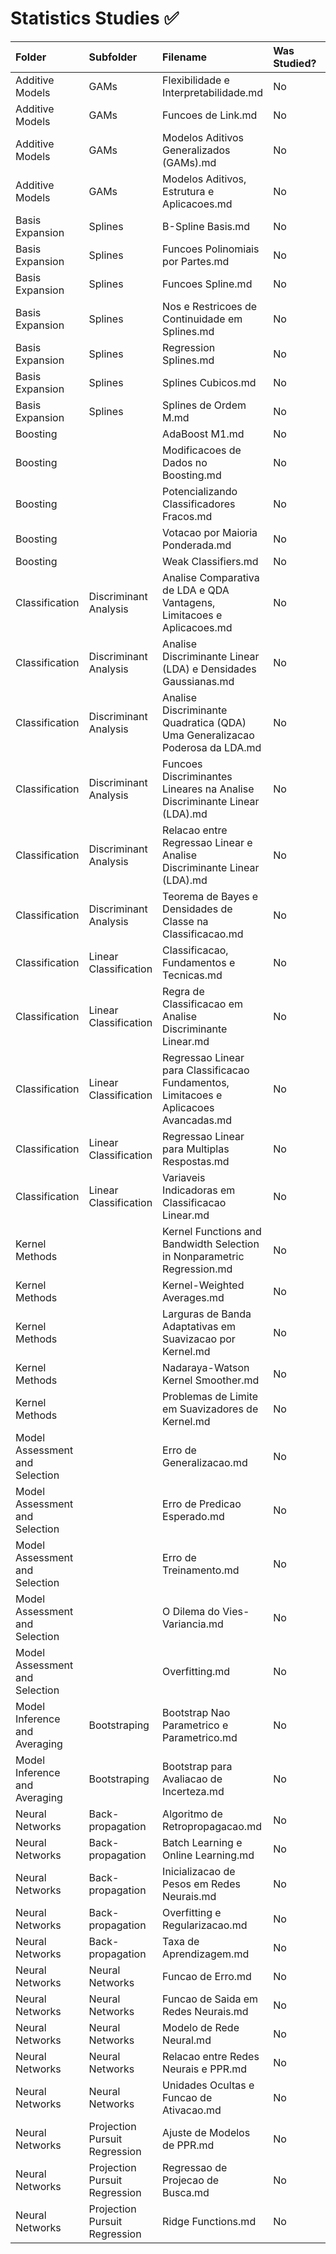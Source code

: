 # Statistics Studies ✅

| Folder                         | Subfolder                     | Filename                                                                              | Was Studied?   | Was Printed?   | Was Reviewed?   |
|:-------------------------------|:------------------------------|:--------------------------------------------------------------------------------------|:---------------|:---------------|:----------------|
| Additive Models                | GAMs                          | Flexibilidade e Interpretabilidade.md                                                 | No             | No             | No              |
| Additive Models                | GAMs                          | Funcoes de Link.md                                                                    | No             | No             | No              |
| Additive Models                | GAMs                          | Modelos Aditivos Generalizados (GAMs).md                                              | No             | No             | No              |
| Additive Models                | GAMs                          | Modelos Aditivos, Estrutura e Aplicacoes.md                                           | No             | No             | No              |
| Basis Expansion                | Splines                       | B-Spline Basis.md                                                                     | No             | No             | No              |
| Basis Expansion                | Splines                       | Funcoes Polinomiais por Partes.md                                                     | No             | No             | No              |
| Basis Expansion                | Splines                       | Funcoes Spline.md                                                                     | No             | No             | No              |
| Basis Expansion                | Splines                       | Nos e Restricoes de Continuidade em Splines.md                                        | No             | No             | No              |
| Basis Expansion                | Splines                       | Regression Splines.md                                                                 | No             | No             | No              |
| Basis Expansion                | Splines                       | Splines Cubicos.md                                                                    | No             | No             | No              |
| Basis Expansion                | Splines                       | Splines de Ordem M.md                                                                 | No             | No             | No              |
| Boosting                       |                               | AdaBoost M1.md                                                                        | No             | No             | No              |
| Boosting                       |                               | Modificacoes de Dados no Boosting.md                                                  | No             | No             | No              |
| Boosting                       |                               | Potencializando Classificadores Fracos.md                                             | No             | No             | No              |
| Boosting                       |                               | Votacao por Maioria Ponderada.md                                                      | No             | No             | No              |
| Boosting                       |                               | Weak Classifiers.md                                                                   | No             | No             | No              |
| Classification                 | Discriminant Analysis         | Analise Comparativa de LDA e QDA Vantagens, Limitacoes e Aplicacoes.md                | No             | No             | No              |
| Classification                 | Discriminant Analysis         | Analise Discriminante Linear (LDA) e Densidades Gaussianas.md                         | No             | No             | No              |
| Classification                 | Discriminant Analysis         | Analise Discriminante Quadratica (QDA) Uma Generalizacao Poderosa da LDA.md           | No             | No             | No              |
| Classification                 | Discriminant Analysis         | Funcoes Discriminantes Lineares na Analise Discriminante Linear (LDA).md              | No             | No             | No              |
| Classification                 | Discriminant Analysis         | Relacao entre Regressao Linear e Analise Discriminante Linear (LDA).md                | No             | No             | No              |
| Classification                 | Discriminant Analysis         | Teorema de Bayes e Densidades de Classe na Classificacao.md                           | No             | No             | No              |
| Classification                 | Linear Classification         | Classificacao, Fundamentos e Tecnicas.md                                              | No             | No             | No              |
| Classification                 | Linear Classification         | Regra de Classificacao em Analise Discriminante Linear.md                             | No             | No             | No              |
| Classification                 | Linear Classification         | Regressao Linear para Classificacao Fundamentos, Limitacoes e Aplicacoes Avancadas.md | No             | No             | No              |
| Classification                 | Linear Classification         | Regressao Linear para Multiplas Respostas.md                                          | No             | No             | No              |
| Classification                 | Linear Classification         | Variaveis Indicadoras em Classificacao Linear.md                                      | No             | No             | No              |
| Kernel Methods                 |                               | Kernel Functions and Bandwidth Selection in Nonparametric Regression.md               | No             | No             | No              |
| Kernel Methods                 |                               | Kernel-Weighted Averages.md                                                           | No             | No             | No              |
| Kernel Methods                 |                               | Larguras de Banda Adaptativas em Suavizacao por Kernel.md                             | No             | No             | No              |
| Kernel Methods                 |                               | Nadaraya-Watson Kernel Smoother.md                                                    | No             | No             | No              |
| Kernel Methods                 |                               | Problemas de Limite em Suavizadores de Kernel.md                                      | No             | No             | No              |
| Model Assessment and Selection |                               | Erro de Generalizacao.md                                                              | No             | No             | No              |
| Model Assessment and Selection |                               | Erro de Predicao Esperado.md                                                          | No             | No             | No              |
| Model Assessment and Selection |                               | Erro de Treinamento.md                                                                | No             | No             | No              |
| Model Assessment and Selection |                               | O Dilema do Vies-Variancia.md                                                         | No             | No             | No              |
| Model Assessment and Selection |                               | Overfitting.md                                                                        | No             | No             | No              |
| Model Inference and Averaging  | Bootstraping                  | Bootstrap Nao Parametrico e Parametrico.md                                            | No             | No             | No              |
| Model Inference and Averaging  | Bootstraping                  | Bootstrap para Avaliacao de Incerteza.md                                              | No             | No             | No              |
| Neural Networks                | Back-propagation              | Algoritmo de Retropropagacao.md                                                       | No             | No             | No              |
| Neural Networks                | Back-propagation              | Batch Learning e Online Learning.md                                                   | No             | No             | No              |
| Neural Networks                | Back-propagation              | Inicializacao de Pesos em Redes Neurais.md                                            | No             | No             | No              |
| Neural Networks                | Back-propagation              | Overfitting e Regularizacao.md                                                        | No             | No             | No              |
| Neural Networks                | Back-propagation              | Taxa de Aprendizagem.md                                                               | No             | No             | No              |
| Neural Networks                | Neural Networks               | Funcao de Erro.md                                                                     | No             | No             | No              |
| Neural Networks                | Neural Networks               | Funcao de Saida em Redes Neurais.md                                                   | No             | No             | No              |
| Neural Networks                | Neural Networks               | Modelo de Rede Neural.md                                                              | No             | No             | No              |
| Neural Networks                | Neural Networks               | Relacao entre Redes Neurais e PPR.md                                                  | No             | No             | No              |
| Neural Networks                | Neural Networks               | Unidades Ocultas e Funcao de Ativacao.md                                              | No             | No             | No              |
| Neural Networks                | Projection Pursuit Regression | Ajuste de Modelos de PPR.md                                                           | No             | No             | No              |
| Neural Networks                | Projection Pursuit Regression | Regressao de Projecao de Busca.md                                                     | No             | No             | No              |
| Neural Networks                | Projection Pursuit Regression | Ridge Functions.md                                                                    | No             | No             | No              |